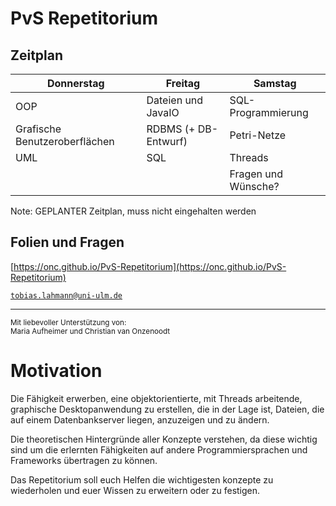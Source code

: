 # PvS Repetitorium



## Zeitplan

| Donnerstag                    | Freitag              | Samstag             |
| ----------------------------- | -------------------- | ------------------- |
| OOP                           | Dateien und JavaIO   | SQL-Programmierung  |
| Grafische Benutzeroberflächen | RDBMS (+ DB-Entwurf) | Petri-Netze         |
| UML                           | SQL                  | Threads             |
|                               |                      | Fragen und Wünsche? |

Note: GEPLANTER Zeitplan, muss nicht eingehalten werden



## Folien und Fragen

[https://onc.github.io/PvS-Repetitorium](https://onc.github.io/PvS-Repetitorium)

[`tobias.lahmann@uni-ulm.de`](mailto:tobias.lahmann@uni-ulm.de)

---

<small>
Mit liebevoller Unterstützung von:<br/>
Maria Aufheimer und Christian van Onzenoodt
</small>



# Motivation

Die Fähigkeit erwerben, eine objektorientierte, mit Threads arbeitende, graphische Desktopanwendung zu erstellen, die in der Lage ist, Dateien, die auf einem Datenbankserver liegen, anzuzeigen und zu ändern.

Die theoretischen Hintergründe aller Konzepte verstehen, da diese wichtig sind um die erlernten Fähigkeiten auf andere Programmiersprachen und Frameworks übertragen zu können.



Das Repetitorium soll euch Helfen die wichtigesten konzepte zu wiederholen und euer Wissen zu erweitern oder zu festigen. 
